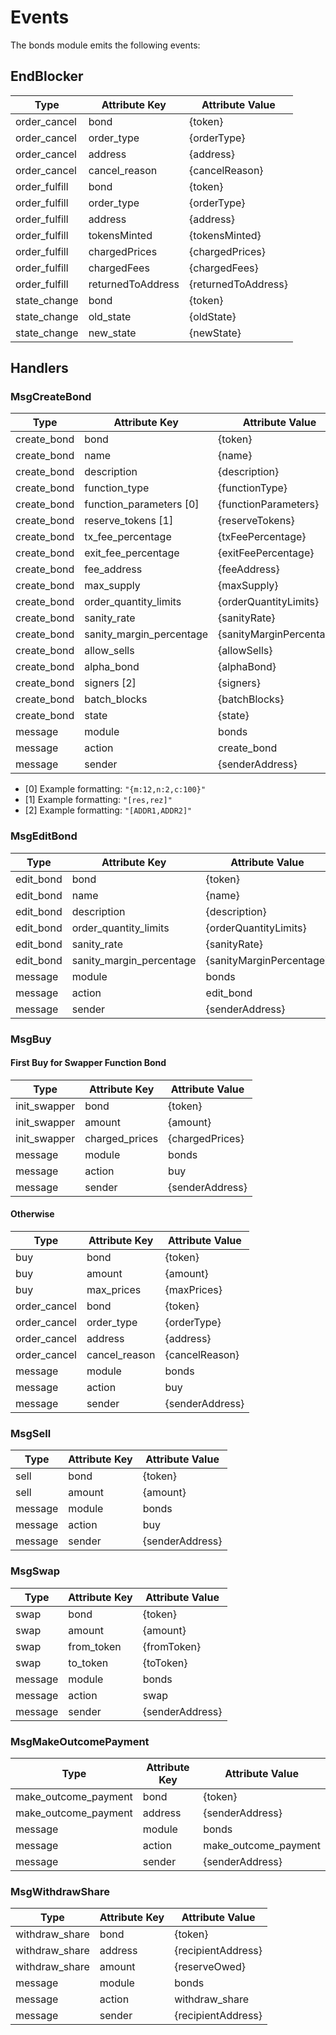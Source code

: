 # Events

The bonds module emits the following events:

## EndBlocker

| Type          | Attribute Key     | Attribute Value     |
|---------------|-------------------|---------------------|
| order_cancel  | bond              | {token}             |
| order_cancel  | order_type        | {orderType}         |
| order_cancel  | address           | {address}           |
| order_cancel  | cancel_reason     | {cancelReason}      |
| order_fulfill | bond              | {token}             |
| order_fulfill | order_type        | {orderType}         |
| order_fulfill | address           | {address}           |
| order_fulfill | tokensMinted      | {tokensMinted}      |
| order_fulfill | chargedPrices     | {chargedPrices}     |
| order_fulfill | chargedFees       | {chargedFees}       |
| order_fulfill | returnedToAddress | {returnedToAddress} |
| state_change  | bond              | {token}             |
| state_change  | old_state         | {oldState}          |
| state_change  | new_state         | {newState}          |

## Handlers

### MsgCreateBond

| Type        | Attribute Key            | Attribute Value          |
|-------------|--------------------------|--------------------------|
| create_bond | bond                     | {token}                  |
| create_bond | name                     | {name}                   |
| create_bond | description              | {description}            |
| create_bond | function_type            | {functionType}           |
| create_bond | function_parameters [0]  | {functionParameters}     |
| create_bond | reserve_tokens [1]       | {reserveTokens}          |
| create_bond | tx_fee_percentage        | {txFeePercentage}        |
| create_bond | exit_fee_percentage      | {exitFeePercentage}      |
| create_bond | fee_address              | {feeAddress}             |
| create_bond | max_supply               | {maxSupply}              |
| create_bond | order_quantity_limits    | {orderQuantityLimits}    |
| create_bond | sanity_rate              | {sanityRate}             |
| create_bond | sanity_margin_percentage | {sanityMarginPercentage} |
| create_bond | allow_sells              | {allowSells}             |
| create_bond | alpha_bond               | {alphaBond}              |
| create_bond | signers [2]              | {signers}                |
| create_bond | batch_blocks             | {batchBlocks}            |
| create_bond | state                    | {state}                  |
| message     | module                   | bonds                    |
| message     | action                   | create_bond              |
| message     | sender                   | {senderAddress}          |

* [0] Example formatting: `"{m:12,n:2,c:100}"`
* [1] Example formatting: `"[res,rez]"`
* [2] Example formatting: `"[ADDR1,ADDR2]"`

### MsgEditBond

| Type      | Attribute Key            | Attribute Value          |
|-----------|--------------------------|--------------------------|
| edit_bond | bond                     | {token}                  |
| edit_bond | name                     | {name}                   |
| edit_bond | description              | {description}            |
| edit_bond | order_quantity_limits    | {orderQuantityLimits}    |
| edit_bond | sanity_rate              | {sanityRate}             |
| edit_bond | sanity_margin_percentage | {sanityMarginPercentage} |
| message   | module                   | bonds                    |
| message   | action                   | edit_bond                |
| message   | sender                   | {senderAddress}          |

### MsgBuy

#### First Buy for Swapper Function Bond

| Type         | Attribute Key  | Attribute Value |
|--------------|----------------|-----------------|
| init_swapper | bond           | {token}         |
| init_swapper | amount         | {amount}        |
| init_swapper | charged_prices | {chargedPrices} |
| message      | module         | bonds           |
| message      | action         | buy             |
| message      | sender         | {senderAddress} |

#### Otherwise

| Type         | Attribute Key | Attribute Value |
|--------------|---------------|-----------------|
| buy          | bond          | {token}         |
| buy          | amount        | {amount}        |
| buy          | max_prices    | {maxPrices}     |
| order_cancel | bond          | {token}         |
| order_cancel | order_type    | {orderType}     |
| order_cancel | address       | {address}       |
| order_cancel | cancel_reason | {cancelReason}  |
| message      | module        | bonds           |
| message      | action        | buy             |
| message      | sender        | {senderAddress} |

### MsgSell

| Type    | Attribute Key | Attribute Value |
|---------|---------------|-----------------|
| sell    | bond          | {token}         |
| sell    | amount        | {amount}        |
| message | module        | bonds           |
| message | action        | buy             |
| message | sender        | {senderAddress} |

### MsgSwap

| Type    | Attribute Key | Attribute Value |
|---------|---------------|-----------------|
| swap    | bond          | {token}         |
| swap    | amount        | {amount}        |
| swap    | from_token    | {fromToken}     |
| swap    | to_token      | {toToken}       |
| message | module        | bonds           |
| message | action        | swap            |
| message | sender        | {senderAddress} |

### MsgMakeOutcomePayment

| Type                 | Attribute Key | Attribute Value      |
|----------------------|---------------|----------------------|
| make_outcome_payment | bond          | {token}              |
| make_outcome_payment | address       | {senderAddress}      |
| message              | module        | bonds                |
| message              | action        | make_outcome_payment |
| message              | sender        | {senderAddress}      |

### MsgWithdrawShare

| Type           | Attribute Key | Attribute Value    |
|----------------|---------------|--------------------|
| withdraw_share | bond          | {token}            |
| withdraw_share | address       | {recipientAddress} |
| withdraw_share | amount        | {reserveOwed}      |
| message        | module        | bonds              |
| message        | action        | withdraw_share     |
| message        | sender        | {recipientAddress} |
